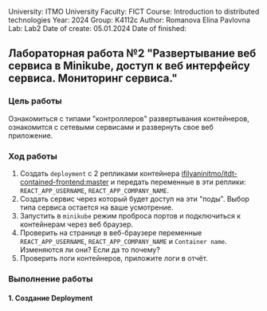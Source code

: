 University: ITMO University Faculty: FICT Course: Introduction to distributed technologies Year: 2024 Group: K4112c Author: Romanova Elina Pavlovna Lab: Lab2 Date of create: 05.01.2024 Date of finished:

## Лабораторная работа №2 "Развертывание веб сервиса в Minikube, доступ к веб интерфейсу сервиса. Мониторинг сервиса."

### Цель работы

Ознакомиться с типами "контроллеров" развертывания контейнеров, ознакомится с сетевыми сервисами и развернуть свое веб приложение.

### Ход работы

1. Создать `deployment` с 2 репликами контейнера [ifilyaninitmo/itdt-contained-frontend:master](https://hub.docker.com/repository/docker/ifilyaninitmo/itdt-contained-frontend) и передать переменные в эти реплики: `REACT_APP_USERNAME`, `REACT_APP_COMPANY_NAME`.
2. Создать сервис через который будет доступ на эти "поды". Выбор типа сервиса остается на ваше усмотрение.
3. Запустить в `minikube` режим проброса портов и подключиться к контейнерам через веб браузер.
4. Проверить на странице в веб-браузере переменные `REACT_APP_USERNAME`, `REACT_APP_COMPANY_NAME` и `Container name`. Изменяются ли они? Если да то почему?
5. Проверить логи контейнеров, приложите логи в отчёт.

### Выполнение работы

#### 1. Создание Deployment
